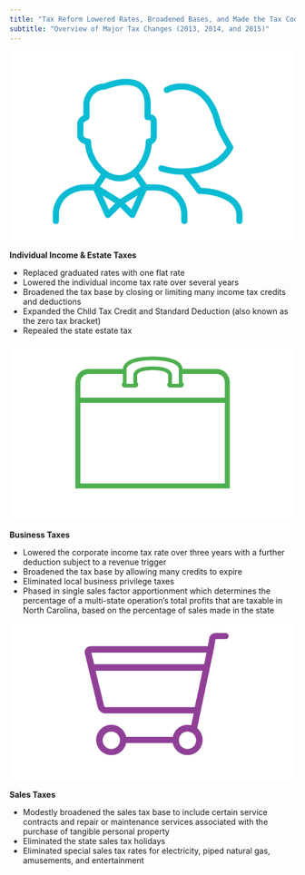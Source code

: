 ```yaml
---
title: "Tax Reform Lowered Rates, Broadened Bases, and Made the Tax Code More Neutral and Simple"
subtitle: "Overview of Major Tax Changes (2013, 2014, and 2015)"
---
```

<style>
@media (min-width: 1080px) {
  .taxes-blurb {
    flex: 1 30%;
    padding-right: 20px;
  }
}
</style>
<div style="align-items:stretch;display:flex;flex-flow:row wrap;">
  <div class="taxes-blurb">
    <img src="images/2-1-1.png">
    <p style="font-weight:700;">Individual Income & Estate Taxes</p>
    <ul>
      <li>Replaced graduated rates with one flat rate</li>
      <li>Lowered the individual income tax rate over several years</li>
      <li>Broadened the tax base by closing or limiting many income tax credits and deductions</li>
      <li>Expanded the Child Tax Credit and Standard Deduction (also known as the zero tax bracket)</li>
      <li>Repealed the state estate tax</li>
    </ul>
  </div>
  <div class="taxes-blurb">
    <img src="images/2-1-2.png">
    <p style="font-weight:700;">Business Taxes</p>
    <ul>
      <li>Lowered the corporate income tax rate over three years with a further deduction subject to a revenue trigger</li>
      <li>Broadened the tax base by allowing many credits to expire</li>
      <li>Eliminated local business privilege taxes</li>
      <li>Phased in single sales factor apportionment which determines the percentage of a multi-state operation’s total profits that are taxable in North Carolina, based on the percentage of sales made in the state</li>
    </ul>  </div>
  <div class="taxes-blurb">
    <img src="images/2-1-3.png">
    <p style="font-weight:700;">Sales Taxes</p>
    <ul>
      <li>Modestly broadened the sales tax base to include certain service contracts and repair or maintenance services associated with the purchase of tangible personal property</li>
      <li>Eliminated the state sales tax holidays</li>
      <li>Eliminated special sales tax rates for electricity, piped natural gas, amusements, and entertainment</li>
    </ul>
  </div>
</div>
